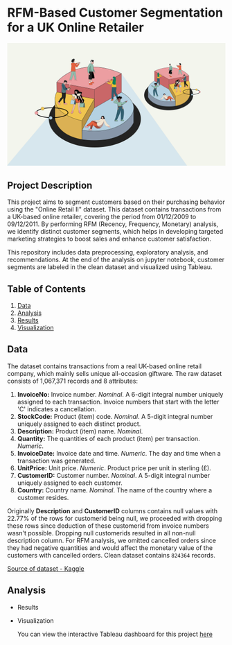 # RFM-Based Customer Segmentation for a UK Online Retailer

![Project Cover](data/project_cover.png)

## Project Description 

This project aims to segment customers based on their purchasing behavior using the "Online Retail II" dataset. This dataset contains transactions from a UK-based online retailer, covering the period from 01/12/2009 to 09/12/2011. By performing RFM (Recency, Frequency, Monetary) analysis, we identify distinct customer segments, which helps in developing targeted marketing strategies to boost sales and enhance customer satisfaction.
 
This repository includes data preprocessing, exploratory analysis, and recommendations. At the end of the analysis on jupyter notebook, customer segments are labeled in the clean dataset and visualized using Tableau.

## Table of Contents


1. [Data](#data)
2. [Analysis](#analysis)
3. [Results](#results)
4. [Visualization](#visualization)

## Data

The dataset contains transactions from a real UK-based online retail company, which mainly sells unique all-occasion giftware. The raw dataset consists of 1,067,371 records and 8 attributes:

   1. **InvoiceNo:** Invoice number. *Nominal*. A 6-digit integral number uniquely assigned to each transaction. Invoice numbers that start with the letter 'C' indicates a cancellation.
   2. **StockCode:** Product (item) code. *Nominal*. A 5-digit integral number uniquely assigned to each distinct product.
   3. **Description:** Product (item) name. *Nominal*.
   4. **Quantity:** The quantities of each product (item) per transaction. *Numeric*.
   5. **InvoiceDate:** Invoice date and time. *Numeric*. The day and time when a transaction was generated.
   6. **UnitPrice:** Unit price. *Numeric*. Product price per unit in sterling (£).
   7. **CustomerID:** Customer number. *Nominal*. A 5-digit integral number uniquely assigned to each customer.
   8. **Country:** Country name. *Nominal*. The name of the country where a customer resides.

Originally **Description** and **CustomerID** columns contains null values with 22.77% of the rows for customerid being null, we proceeded with dropping these rows since deduction of these customerid from invoice numbers wasn't possible. Dropping null customerids resulted in all non-null description column. For RFM analysis, we omitted cancelled orders since they had negative quantities and would affect the monetary value of the customers with cancelled orders. Clean dataset contains `824364` records.

[Source of dataset - Kaggle](https://www.kaggle.com/datasets/lakshmi25npathi/online-retail-dataset/data)

## Analysis
- Results
- Visualization


  You can view the interactive Tableau dashboard for this project [here](https://public.tableau.com/app/profile/aykut.avci/viz/CustomerSegmentationAnalysis-UKOnlineRetailDataset/CustomerDashboard)
